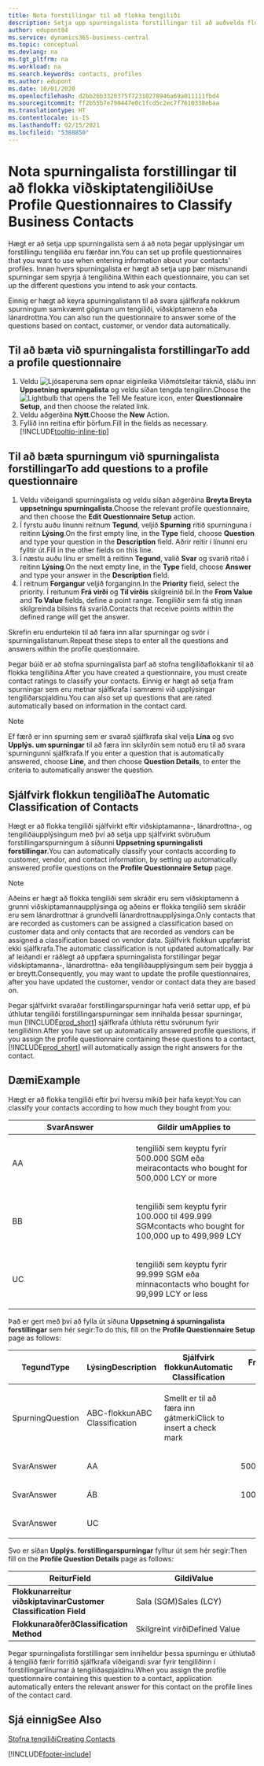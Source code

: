 ```yaml
---
title: Nota forstillingar til að flokka tengiliði
description: Setja upp spurningalista forstillingar til að auðvelda flokkun á viðskiptatengiliðum
author: edupont04
ms.service: dynamics365-business-central
ms.topic: conceptual
ms.devlang: na
ms.tgt_pltfrm: na
ms.workload: na
ms.search.keywords: contacts, profiles
ms.author: edupont
ms.date: 10/01/2020
ms.openlocfilehash: d2bb26b3320375f72310278946a69a011111fbd4
ms.sourcegitcommit: ff2b55b7e790447e0c1fcd5c2ec7f7610338ebaa
ms.translationtype: HT
ms.contentlocale: is-IS
ms.lasthandoff: 02/15/2021
ms.locfileid: "5388850"
---
```

# <a name="use-profile-questionnaires-to-classify-business-contacts"></a><span data-ttu-id="18d8b-103">Nota spurningalista forstillingar til að flokka viðskiptatengiliði</span><span class="sxs-lookup"><span data-stu-id="18d8b-103">Use Profile Questionnaires to Classify Business Contacts</span></span>
<span data-ttu-id="18d8b-104">Hægt er að setja upp spurningalista sem á að nota þegar upplýsingar um forstillingu tengiliða eru færðar inn.</span><span class="sxs-lookup"><span data-stu-id="18d8b-104">You can set up profile questionnaires that you want to use when entering information about your contacts' profiles.</span></span> <span data-ttu-id="18d8b-105">Innan hvers spurningalista er hægt að setja upp þær mismunandi spurningar sem spyrja á tengiliðina.</span><span class="sxs-lookup"><span data-stu-id="18d8b-105">Within each questionnaire, you can set up the different questions you intend to ask your contacts.</span></span>  

<span data-ttu-id="18d8b-106">Einnig er hægt að keyra spurningalistann til að svara sjálfkrafa nokkrum spurningum samkvæmt gögnum um tengiliði, viðskiptamenn eða lánardrottna.</span><span class="sxs-lookup"><span data-stu-id="18d8b-106">You can also run the questionnaire to answer some of the questions based on contact, customer, or vendor data automatically.</span></span>  

## <a name="to-add-a-profile-questionnaire"></a><span data-ttu-id="18d8b-107">Til að bæta við spurningalista forstillingar</span><span class="sxs-lookup"><span data-stu-id="18d8b-107">To add a profile questionnaire</span></span>
1.  <span data-ttu-id="18d8b-108">Veldu ![Ljósaperuna sem opnar eiginleika Viðmótsleitar](media/ui-search/search_small.png "Segðu mér hvað þú vilt gera") táknið, sláðu inn **Uppsetning spurningalista** og veldu síðan tengda tengilinn.</span><span class="sxs-lookup"><span data-stu-id="18d8b-108">Choose the ![Lightbulb that opens the Tell Me feature](media/ui-search/search_small.png "Tell me what you want to do") icon, enter **Questionnaire Setup**, and then choose the related link.</span></span>  
2.  <span data-ttu-id="18d8b-109">Veldu aðgerðina **Nýtt**.</span><span class="sxs-lookup"><span data-stu-id="18d8b-109">Choose the **New** Action.</span></span>  
3.  <span data-ttu-id="18d8b-110">Fyllið inn reitina eftir þörfum.</span><span class="sxs-lookup"><span data-stu-id="18d8b-110">Fill in the fields as necessary.</span></span> [!INCLUDE[tooltip-inline-tip](includes/tooltip-inline-tip_md.md)]  

## <a name="to-add-questions-to-a-profile-questionnaire"></a><span data-ttu-id="18d8b-111">Til að bæta spurningum við spurningalista forstillingar</span><span class="sxs-lookup"><span data-stu-id="18d8b-111">To add questions to a profile questionnaire</span></span>
1.  <span data-ttu-id="18d8b-112">Veldu viðeigandi spurningalista og veldu síðan aðgerðina **Breyta Breyta uppsetningu spurningalista**.</span><span class="sxs-lookup"><span data-stu-id="18d8b-112">Choose the relevant profile questionnaire, and then choose the **Edit Questionnaire Setup** action.</span></span>  
2.  <span data-ttu-id="18d8b-113">Í fyrstu auðu línunni reitnum **Tegund**, veljið **Spurning** ritið spurninguna í reitinn **Lýsing**.</span><span class="sxs-lookup"><span data-stu-id="18d8b-113">On the first empty line, in the **Type** field, choose **Question** and type your question in the **Description** field.</span></span> <span data-ttu-id="18d8b-114">Aðrir reitir í línunni eru fylltir út.</span><span class="sxs-lookup"><span data-stu-id="18d8b-114">Fill in the other fields on this line.</span></span>  
3.  <span data-ttu-id="18d8b-115">Í næstu auðu línu er smellt á reitinn **Tegund**, valið **Svar** og svarið ritað í reitinn **Lýsing**.</span><span class="sxs-lookup"><span data-stu-id="18d8b-115">On the next empty line, in the **Type** field, choose **Answer** and type your answer in the **Description** field.</span></span>  
4.  <span data-ttu-id="18d8b-116">Í reitnum **Forgangur** veljið forganginn.</span><span class="sxs-lookup"><span data-stu-id="18d8b-116">In the **Priority** field, select the priority.</span></span> <span data-ttu-id="18d8b-117">Í reitunum **Frá virði** og **Til virðis** skilgreinið bil.</span><span class="sxs-lookup"><span data-stu-id="18d8b-117">In the **From Value** and **To Value** fields, define a point range.</span></span> <span data-ttu-id="18d8b-118">Tengiliðir sem fá stig innan skilgreinda bilsins fá svarið.</span><span class="sxs-lookup"><span data-stu-id="18d8b-118">Contacts that receive points within the defined range will get the answer.</span></span>  

<span data-ttu-id="18d8b-119">Skrefin eru endurtekin til að færa inn allar spurningar og svör í spurningalistanum.</span><span class="sxs-lookup"><span data-stu-id="18d8b-119">Repeat these steps to enter all the questions and answers within the profile questionnaire.</span></span>

<span data-ttu-id="18d8b-120">Þegar búið er að stofna spurningalista þarf að stofna tengiliðaflokkanir til að flokka tengiliðina.</span><span class="sxs-lookup"><span data-stu-id="18d8b-120">After you have created a questionnaire, you must create contact ratings to classify your contacts.</span></span> <span data-ttu-id="18d8b-121">Einnig er hægt að setja fram spurningar sem eru metnar sjálfkrafa í samræmi við upplýsingar tengiliðarspjaldinu.</span><span class="sxs-lookup"><span data-stu-id="18d8b-121">You can also set up questions that are rated automatically based on information in the contact card.</span></span>  

> [!NOTE]
> <span data-ttu-id="18d8b-122">Ef færð er inn spurning sem er svarað sjálfkrafa skal velja <STRONG>Lína</STRONG> og svo <STRONG>Upplýs. um spurningar</STRONG> til að færa inn skilyrðin sem notuð eru til að svara spurningunni sjálfkrafa.</span><span class="sxs-lookup"><span data-stu-id="18d8b-122">If you enter a question that is automatically answered, choose <STRONG>Line</STRONG>, and then choose <STRONG>Question Details</STRONG>, to enter the criteria to automatically answer the question.</span></span>

## <a name="the-automatic-classification-of-contacts"></a><span data-ttu-id="18d8b-123">Sjálfvirk flokkun tengiliða</span><span class="sxs-lookup"><span data-stu-id="18d8b-123">The Automatic Classification of Contacts</span></span>
<span data-ttu-id="18d8b-124">Hægt er að flokka tengiliði sjálfvirkt eftir viðskiptamanna-, lánardrottna-, og tengiliðaupplýsingum með því að setja upp sjálfvirkt svöruðum forstillingarspurningum á síðunni **Uppsetning spurningalisti forstillingar**.</span><span class="sxs-lookup"><span data-stu-id="18d8b-124">You can automatically classify your contacts according to customer, vendor, and contact information, by setting up automatically answered profile questions on the **Profile Questionnaire Setup** page.</span></span>  

> [!NOTE]
> <span data-ttu-id="18d8b-125">Aðeins er hægt að flokka tengiliði sem skráðir eru sem viðskiptamenn á grunni viðskiptamannaupplýsinga og aðeins er flokka tengilið sem skráðir eru sem lánardrottnar á grundvelli lánardrottnaupplýsinga.</span><span class="sxs-lookup"><span data-stu-id="18d8b-125">Only contacts that are recorded as customers can be assigned a classification based on customer data and only contacts that are recorded as vendors can be assigned a classification based on vendor data.</span></span> <span data-ttu-id="18d8b-126">Sjálfvirk flokkun uppfærist ekki sjálfkrafa.</span><span class="sxs-lookup"><span data-stu-id="18d8b-126">The automatic classification is not updated automatically.</span></span> <span data-ttu-id="18d8b-127">Þar af leiðandi er ráðlegt að uppfæra spurningalista forstillingar þegar viðskiptamanna-, lánardrottna- eða tengiliðaupplýsingum sem þeir byggja á er breytt.</span><span class="sxs-lookup"><span data-stu-id="18d8b-127">Consequently, you may want to update the profile questionnaires, after you have updated the customer, vendor or contact data they are based on.</span></span>  

<span data-ttu-id="18d8b-128">Þegar sjálfvirkt svaraðar forstillingarspurningar hafa verið settar upp, ef þú úthlutar tengiliði forstillingarspurningar sem innihalda þessar spurningar, mun [!INCLUDE[prod_short](includes/prod_short.md)] sjálfkrafa úthluta réttu svörunum fyrir tengiliðinn.</span><span class="sxs-lookup"><span data-stu-id="18d8b-128">After you have set up automatically answered profile questions, if you assign the profile questionnaire containing these questions to a contact, [!INCLUDE[prod_short](includes/prod_short.md)] will automatically assign the right answers for the contact.</span></span>  

## <a name="example"></a><span data-ttu-id="18d8b-129">Dæmi</span><span class="sxs-lookup"><span data-stu-id="18d8b-129">Example</span></span>
<span data-ttu-id="18d8b-130">Hægt er að flokka tengiliði eftir því hversu mikið þeir hafa keypt:</span><span class="sxs-lookup"><span data-stu-id="18d8b-130">You can classify your contacts according to how much they bought from you:</span></span>

<table>
<colgroup>
<col style="width: 50%" />
<col style="width: 50%" />
</colgroup>
<thead>
<tr class="header">
<th><span data-ttu-id="18d8b-131"><strong>Svar</strong></span><span class="sxs-lookup"><span data-stu-id="18d8b-131"><strong>Answer</strong></span></span></th>
<th><span data-ttu-id="18d8b-132"><strong>Gildir um</strong></span><span class="sxs-lookup"><span data-stu-id="18d8b-132"><strong>Applies to</strong></span></span></th>
</tr>
</thead>
<tbody>
<tr class="odd">
<td><p><span data-ttu-id="18d8b-133">A</span><span class="sxs-lookup"><span data-stu-id="18d8b-133">A</span></span></p></td>
<td><p><span data-ttu-id="18d8b-134">tengiliði sem keyptu fyrir 500.000 SGM eða meira</span><span class="sxs-lookup"><span data-stu-id="18d8b-134">contacts who bought for 500,000 LCY or more</span></span></p></td>
</tr>
<tr class="even">
<td><p><span data-ttu-id="18d8b-135">B</span><span class="sxs-lookup"><span data-stu-id="18d8b-135">B</span></span></p></td>
<td><p><span data-ttu-id="18d8b-136">tengiliði sem keyptu fyrir 100.000 til 499.999 SGM</span><span class="sxs-lookup"><span data-stu-id="18d8b-136">contacts who bought for 100,000 up to 499,999 LCY</span></span></p></td>
</tr>
<tr class="odd">
<td><p><span data-ttu-id="18d8b-137">U</span><span class="sxs-lookup"><span data-stu-id="18d8b-137">C</span></span></p></td>
<td><p><span data-ttu-id="18d8b-138">tengiliði sem keyptu fyrir 99.999 SGM eða minna</span><span class="sxs-lookup"><span data-stu-id="18d8b-138">contacts who bought for 99,999 LCY or less</span></span></p></td>
</tr>
</tbody>
</table>

<span data-ttu-id="18d8b-139">Það er gert með því að fylla út síðuna **Uppsetning á spurningalista forstillingar** sem hér segir:</span><span class="sxs-lookup"><span data-stu-id="18d8b-139">To do this, fill on the **Profile Questionnaire Setup** page as follows:</span></span>


<table>
<colgroup>
<col style="width: 20%" />
<col style="width: 20%" />
<col style="width: 20%" />
<col style="width: 20%" />
<col style="width: 20%" />
</colgroup>
<thead>
<tr class="header">
<th><span data-ttu-id="18d8b-140"><strong>Tegund</strong></span><span class="sxs-lookup"><span data-stu-id="18d8b-140"><strong>Type</strong></span></span></th>
<th><span data-ttu-id="18d8b-141"><strong>Lýsing</strong></span><span class="sxs-lookup"><span data-stu-id="18d8b-141"><strong>Description</strong></span></span></th>
<th><span data-ttu-id="18d8b-142"><strong>Sjálfvirk flokkun</strong></span><span class="sxs-lookup"><span data-stu-id="18d8b-142"><strong>Automatic Classification</strong></span></span></th>
<th><span data-ttu-id="18d8b-143"><strong>Frá virði</strong></span><span class="sxs-lookup"><span data-stu-id="18d8b-143"><strong>From Value</strong></span></span></th>
<th><span data-ttu-id="18d8b-144"><strong>Til virðis</strong></span><span class="sxs-lookup"><span data-stu-id="18d8b-144"><strong>To Value</strong></span></span></th>
</tr>
</thead>
<tbody>
<tr class="odd">
<td><p><span data-ttu-id="18d8b-145">Spurning</span><span class="sxs-lookup"><span data-stu-id="18d8b-145">Question</span></span></p></td>
<td><p><span data-ttu-id="18d8b-146">ABC-flokkun</span><span class="sxs-lookup"><span data-stu-id="18d8b-146">ABC Classification</span></span></p></td>
<td><p><span data-ttu-id="18d8b-147">Smellt er til að færa inn gátmerki</span><span class="sxs-lookup"><span data-stu-id="18d8b-147">Click to insert a check mark</span></span></p></td>
<td><p> </p></td>
<td><p> </p></td>
</tr>
<tr class="even">
<td><p><span data-ttu-id="18d8b-148">Svar</span><span class="sxs-lookup"><span data-stu-id="18d8b-148">Answer</span></span></p></td>
<td><p><span data-ttu-id="18d8b-149">A</span><span class="sxs-lookup"><span data-stu-id="18d8b-149">A</span></span></p></td>
<td><p> </p></td>
<td><p><span data-ttu-id="18d8b-150">500,000</span><span class="sxs-lookup"><span data-stu-id="18d8b-150">500,000</span></span></p></td>
<td><p> </p></td>
</tr>
<tr class="odd">
<td><p><span data-ttu-id="18d8b-151">Svar</span><span class="sxs-lookup"><span data-stu-id="18d8b-151">Answer</span></span></p></td>
<td><p><span data-ttu-id="18d8b-152">Á</span><span class="sxs-lookup"><span data-stu-id="18d8b-152">B</span></span></p></td>
<td><p> </p></td>
<td><p><span data-ttu-id="18d8b-153">100,000</span><span class="sxs-lookup"><span data-stu-id="18d8b-153">100,000</span></span></p></td>
<td><p><span data-ttu-id="18d8b-154">499,999</span><span class="sxs-lookup"><span data-stu-id="18d8b-154">499,999</span></span></p></td>
</tr>
<tr class="even">
<td><p><span data-ttu-id="18d8b-155">Svar</span><span class="sxs-lookup"><span data-stu-id="18d8b-155">Answer</span></span></p></td>
<td><p><span data-ttu-id="18d8b-156">U</span><span class="sxs-lookup"><span data-stu-id="18d8b-156">C</span></span></p></td>
<td><p> </p></td>
<td><p> </p></td>
<td><p><span data-ttu-id="18d8b-157">99,999</span><span class="sxs-lookup"><span data-stu-id="18d8b-157">99,999</span></span></p></td>
</tr>
</tbody>
</table>

<span data-ttu-id="18d8b-158">Svo er síðan **Upplýs. forstillingarspurningar** fylltur út sem hér segir:</span><span class="sxs-lookup"><span data-stu-id="18d8b-158">Then fill on the **Profile Question Details** page as follows:</span></span>
<table>
<colgroup>
<col style="width: 50%" />
<col style="width: 50%" />
</colgroup>
<thead>
<tr class="header">
<th><span data-ttu-id="18d8b-159"><strong>Reitur</strong></span><span class="sxs-lookup"><span data-stu-id="18d8b-159"><strong>Field</strong></span></span></th>
<th><span data-ttu-id="18d8b-160"><strong>Gildi</strong></span><span class="sxs-lookup"><span data-stu-id="18d8b-160"><strong>Value</strong></span></span></th>
</tr>
</thead>
<tbody>
<tr>
<td><span data-ttu-id="18d8b-161"><strong>Flokkunarreitur viðskiptavinar</strong></span><span class="sxs-lookup"><span data-stu-id="18d8b-161"><strong>Customer Classification Field</strong></span></span></td>
<td><span data-ttu-id="18d8b-162"><emphasis>Sala (SGM)</emphasis></span><span class="sxs-lookup"><span data-stu-id="18d8b-162"><emphasis>Sales (LCY)</emphasis></span></span></td>
</tr>
<tr>
<td><span data-ttu-id="18d8b-163"><strong>Flokkunaraðferð</strong></span><span class="sxs-lookup"><span data-stu-id="18d8b-163"><strong>Classification Method</strong></span></span></td>
<td><span data-ttu-id="18d8b-164"><emphasis>Skilgreint virði</emphasis></span><span class="sxs-lookup"><span data-stu-id="18d8b-164"><emphasis>Defined Value</emphasis></span></span></td>
</tr>
</tbody>
</table>

<span data-ttu-id="18d8b-165">Þegar spurningalista forstillingar sem inniheldur þessa spurningu er úthlutað á tengilið færir forritið sjálfkrafa viðeigandi svar fyrir tengiliðinn í forstillingarlínurnar á tengiliðaspjaldinu.</span><span class="sxs-lookup"><span data-stu-id="18d8b-165">When you assign the profile questionnaire containing this question to a contact, application automatically enters the relevant answer for this contact on the profile lines of the contact card.</span></span>

## <a name="see-also"></a><span data-ttu-id="18d8b-166">Sjá einnig</span><span class="sxs-lookup"><span data-stu-id="18d8b-166">See Also</span></span>
[<span data-ttu-id="18d8b-167">Stofna tengiliði</span><span class="sxs-lookup"><span data-stu-id="18d8b-167">Creating Contacts</span></span>](marketing-create-contact-companies.md)  


[!INCLUDE[footer-include](includes/footer-banner.md)]